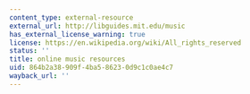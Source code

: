 ```yaml
---
content_type: external-resource
external_url: http://libguides.mit.edu/music
has_external_license_warning: true
license: https://en.wikipedia.org/wiki/All_rights_reserved
status: ''
title: online music resources
uid: 864b2a38-909f-4ba5-8623-0d9c1c0ae4c7
wayback_url: ''
---
```

